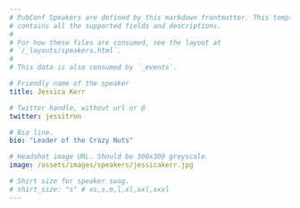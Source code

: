 ```yaml
---
# PubConf Speakers are defined by this markdown frontmatter. This template
# contains all the supported fields and descriptions.
#
# For how these files are consumed, see the layout at
# `/_layouts/speakers.html`.
#
# This data is also consumed by `_events`.

# Friendly name of the speaker
title: Jessica Kerr

# Twitter handle, without url or @
twitter: jessitron

# Bio line.
bio: "Leader of the Crazy Nuts"

# Headshot image URL. Should be 300x300 greyscale.
image: /assets/images/speakers/jessicakerr.jpg

# Shirt size for speaker swag.
# shirt_size: "s" # xs,s,m,l,xl,xxl,xxxl
---
```

